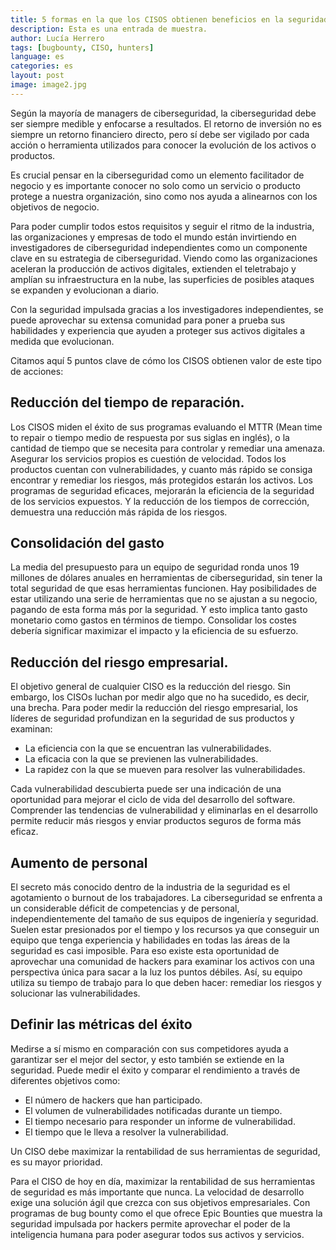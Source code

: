 ```yaml
---
title: 5 formas en la que los CISOS obtienen beneficios en la seguridad impulsada por los investigadores independientes
description: Esta es una entrada de muestra.
author: Lucía Herrero
tags: [bugbounty, CISO, hunters]
language: es
categories: es
layout: post
image: image2.jpg
---
```


Según la mayoría de managers de ciberseguridad, la ciberseguridad debe ser siempre medible y enfocarse a resultados. El retorno de inversión no es siempre un retorno financiero directo, pero sí debe ser vigilado por cada acción o herramienta utilizados para conocer la evolución de los activos o productos.  

Es crucial pensar en la ciberseguridad como un elemento facilitador de negocio y es importante conocer no solo como un servicio o producto protege a nuestra organización, sino como nos ayuda a alinearnos con los objetivos de negocio. 

Para poder cumplir todos estos requisitos y seguir el ritmo de la industria, las organizaciones y empresas de todo el mundo están invirtiendo en investigadores de ciberseguridad independientes como un componente clave en su estrategia de ciberseguridad. Viendo como las organizaciones aceleran la producción de activos digitales, extienden el teletrabajo y amplían su infraestructura en la nube, las superficies de posibles ataques se expanden y evolucionan a diario.  

Con la seguridad impulsada gracias a los investigadores independientes, se puede aprovechar su extensa comunidad para poner a prueba sus habilidades y experiencia que ayuden a proteger sus activos digitales a medida que evolucionan. 

Citamos aquí 5 puntos clave de cómo los CISOS obtienen valor de este tipo de acciones: 

## Reducción del tiempo de reparación. 

Los CISOS miden el éxito de sus programas evaluando el MTTR (Mean time to repair o tiempo medio de respuesta por sus siglas en inglés), o la cantidad de tiempo que se necesita para controlar y remediar una amenaza. Asegurar los servicios propios es cuestión de velocidad. Todos los productos cuentan con vulnerabilidades, y cuanto más rápido se consiga encontrar y remediar los riesgos, más protegidos estarán los activos. Los programas de seguridad eficaces, mejorarán la eficiencia de la seguridad de los servicios expuestos. Y la reducción de los tiempos de corrección, demuestra una reducción más rápida de los riesgos. 

## Consolidación del gasto  

La media del presupuesto para un equipo de seguridad ronda unos 19 millones de dólares anuales en herramientas de ciberseguridad, sin tener la total seguridad de que esas herramientas funcionen. Hay posibilidades de estar utilizando una serie de herramientas que no se ajustan a su negocio, pagando de esta forma más por la seguridad. Y esto implica tanto gasto monetario como gastos en términos de tiempo. Consolidar los costes debería significar maximizar el impacto y la eficiencia de su esfuerzo. 

## Reducción del riesgo empresarial. 

El objetivo general de cualquier CISO es la reducción del riesgo. Sin embargo, los CISOs luchan por medir algo que no ha sucedido, es decir, una brecha. Para poder medir la reducción del riesgo empresarial, los líderes de seguridad profundizan en la seguridad de sus productos y examinan: 

- La eficiencia con la que se encuentran las vulnerabilidades. 
- La eficacia con la que se previenen las vulnerabilidades. 
- La rapidez con la que se mueven para resolver las vulnerabilidades. 

Cada vulnerabilidad descubierta puede ser una indicación de una oportunidad para mejorar el ciclo de vida del desarrollo del software. Comprender las tendencias de vulnerabilidad y eliminarlas en el desarrollo permite reducir más riesgos y enviar productos seguros de forma más eficaz.  

## Aumento de personal 

El secreto más conocido dentro de la industria de la seguridad es el agotamiento o burnout de los trabajadores. La ciberseguridad se enfrenta a un considerable déficit de competencias y de personal, independientemente del tamaño de sus equipos de ingeniería y seguridad. Suelen estar presionados por el tiempo y los recursos ya que conseguir un equipo que tenga experiencia y habilidades en todas las áreas de la seguridad es casi imposible. Para eso existe esta oportunidad de aprovechar una comunidad de hackers para examinar los activos con una perspectiva única para sacar a la luz los puntos débiles. Así, su equipo utiliza su tiempo de trabajo para lo que deben hacer: remediar los riesgos y solucionar las vulnerabilidades. 

## Definir las métricas del éxito 

Medirse a sí mismo en comparación con sus competidores ayuda a garantizar ser el mejor del sector, y esto también se extiende en la seguridad. Puede medir el éxito y comparar el rendimiento a través de diferentes objetivos como: 

- El número de hackers que han participado. 
- El volumen de vulnerabilidades notificadas durante un tiempo. 
- El tiempo necesario para responder un informe de vulnerabilidad. 
- El tiempo que le lleva a resolver la vulnerabilidad. 

Un CISO debe maximizar la rentabilidad de sus herramientas de seguridad, es su mayor prioridad.  

Para el CISO de hoy en día, maximizar la rentabilidad de sus herramientas de seguridad es más importante que nunca. La velocidad de desarrollo exige una solución ágil que crezca con sus objetivos empresariales. Con programas de bug bounty como el que ofrece Epic Bounties que muestra la seguridad impulsada por hackers permite aprovechar el poder de la inteligencia humana para poder asegurar todos sus activos y servicios. 
